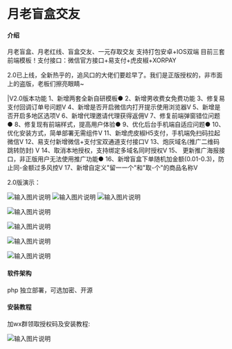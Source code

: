 # 月老盲盒交友

#### 介绍
月老盲盒、月老红线、盲盒交友、一元存取交友
支持打包安卓+IOS双端 目前三套前端模板！支付接口：微信官方接口+易支付+虎皮椒+XORPAY

2.0已上线，全新热乎的，追风口的大佬们要趁早了。我们是正版授权的，非市面上的盗版，老板们擦亮眼睛~

|V2.0版本功能
1、新增两套全新自研模板●
2、新增男收费女免费功能
3、修复易支付回调订单号问题V
4、新增是否开启微信内打开提示使用浏览器V
5、新增是否开启多地区选项V
6、新增代理邀请代理获得返佣V
7、修复前端弹窗错位问题●
8、修复现有前端样式，提高用户体验●
9、优化后台手机端自适应问题●
10、优化安装方式，简单部署无需组件V
11、新增虎皮椒H5支付，手机端免扫码拉起微信V
12、易支付新增微信+支付宝双通道支付接口V
13、炮灰域名(推广二维码跳转防封) V
14、取消本地授权，支持绑定多域名同时授权V
15、 更新推广海报接口，非正版用户无法使用推广功能●
16、新增盲盒下单随机加金额(0.01-0.3)，防止同-金额过多风控V
17、新增自定义"留一一个"和"取-个"的商品名称V


2.0版演示：

![输入图片说明](https://images.gitee.com/uploads/images/2021/1015/152958_2bcea268_8114674.png "屏幕截图.png")
![输入图片说明](https://images.gitee.com/uploads/images/2021/1015/153015_e6a3b006_8114674.png "屏幕截图.png")
![输入图片说明](https://images.gitee.com/uploads/images/2021/1015/153020_14957dbe_8114674.png "屏幕截图.png")

![输入图片说明](https://images.gitee.com/uploads/images/2021/1015/153029_3da590e1_8114674.png "屏幕截图.png")

![输入图片说明](https://images.gitee.com/uploads/images/2021/1015/153046_af992524_8114674.png "屏幕截图.png")

![输入图片说明](https://images.gitee.com/uploads/images/2021/1015/153052_6e0febe5_8114674.png "屏幕截图.png")

![输入图片说明](https://images.gitee.com/uploads/images/2021/1015/153058_24d7d6b5_8114674.png "屏幕截图.png")


#### 软件架构
php 独立部署，可选加密、开源


#### 安装教程
加wx群领取授权码及安装教程:

![输入图片说明](https://images.gitee.com/uploads/images/2021/1020/090334_646a2458_8114674.png "屏幕截图.png")
